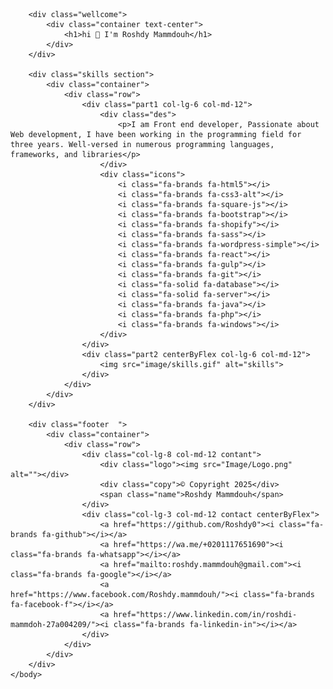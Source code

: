 <html lang="en">
    <body>

        <div class="wellcome">
            <div class="container text-center">
                <h1>hi 👋 I'm Roshdy Mammdouh</h1>
            </div>
        </div>

        <div class="skills section">
            <div class="container">
                <div class="row">
                    <div class="part1 col-lg-6 col-md-12">
                        <div class="des">
                            <p>I am Front end developer, Passionate about Web development, I have been working in the programming field for three years. Well-versed in numerous programming languages, frameworks, and libraries</p>
                        </div>
                        <div class="icons">
                            <i class="fa-brands fa-html5"></i>
                            <i class="fa-brands fa-css3-alt"></i>
                            <i class="fa-brands fa-square-js"></i>
                            <i class="fa-brands fa-bootstrap"></i>
                            <i class="fa-brands fa-shopify"></i>
                            <i class="fa-brands fa-sass"></i>
                            <i class="fa-brands fa-wordpress-simple"></i>
                            <i class="fa-brands fa-react"></i>
                            <i class="fa-brands fa-gulp"></i>
                            <i class="fa-brands fa-git"></i>
                            <i class="fa-solid fa-database"></i>
                            <i class="fa-solid fa-server"></i>
                            <i class="fa-brands fa-java"></i>
                            <i class="fa-brands fa-php"></i>
                            <i class="fa-brands fa-windows"></i>
                        </div>
                    </div>
                    <div class="part2 centerByFlex col-lg-6 col-md-12">
                        <img src="image/skills.gif" alt="skills">
                    </div>
                </div>
            </div>
        </div>

        <div class="footer  ">
            <div class="container">
                <div class="row">
                    <div class="col-lg-8 col-md-12 contant">
                        <div class="logo"><img src="Image/Logo.png" alt=""></div>
                        <div class="copy">© Copyright 2025</div>
                        <span class="name">Roshdy Mammdouh</span>
                    </div>
                    <div class="col-lg-3 col-md-12 contact centerByFlex">
                        <a href="https://github.com/Roshdy0"><i class="fa-brands fa-github"></i></a>
                        <a href="https://wa.me/+0201117651690"><i class="fa-brands fa-whatsapp"></i></a>
                        <a href="mailto:roshdy.mammdouh@gmail.com"><i class="fa-brands fa-google"></i></a>
                        <a href="https://www.facebook.com/Roshdy.mammdouh/"><i class="fa-brands fa-facebook-f"></i></a>
                        <a href="https://www.linkedin.com/in/roshdi-mammdoh-27a004209/"><i class="fa-brands fa-linkedin-in"></i></a>
                    </div>
                </div>
            </div>
        </div>
    </body>
</html>
